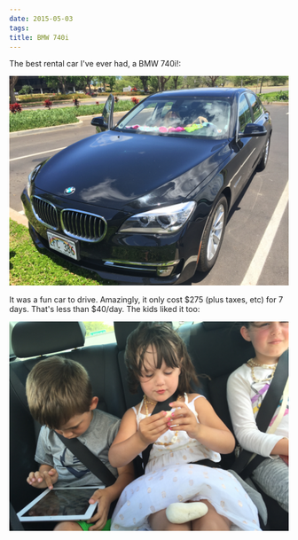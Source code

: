 ```yaml
---
date: 2015-05-03
tags:
title: BMW 740i
---
```

<!--
date: 2015-05-03
tags:
-->


The best rental car I've ever had, a BMW 740i!:

![Title](/img/IMG_5691.JPG)

It was a fun car to drive. Amazingly, it only cost $275 (plus taxes, etc)  for 7 days. That's less than $40/day. The kids liked it too:

![Title](/img/IMG_5701.JPG)
